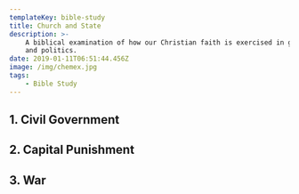 ```yaml
---
templateKey: bible-study
title: Church and State
description: >-
    A biblical examination of how our Christian faith is exercised in government
    and politics.
date: 2019-01-11T06:51:44.456Z
image: /img/chemex.jpg
tags:
    - Bible Study
---
```


## 1. Civil Government

## 2. Capital Punishment

## 3. War
